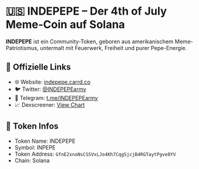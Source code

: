 # 🇺🇸 INDEPEPE – Der 4th of July Meme-Coin auf Solana

**INDEPEPE** ist ein Community-Token, geboren aus amerikanischem Meme-Patriotismus, untermalt mit Feuerwerk, Freiheit und purer Pepe-Energie.

## 🔗 Offizielle Links

- 🌐 Website: [indepepe.carrd.co](https://indepepe.carrd.co)
- 🐦 Twitter: [@INDEPEPEarmy](https://twitter.com/INDEPEPEarmy)
- 💬 Telegram: [t.me/INDEPEPEarmy](https://t.me/INDEPEPEarmy)
- 📈 Dexscreener: [View Chart](https://dexscreener.com/solana/GfnE2xnoNsCSSVxLJo4Kh7CqgSjcjB4RGTaytPgve8YV)

## 📜 Token Infos

- Token Name: INDEPEPE  
- Symbol: INPEPE  
- Token Address: `GfnE2xnoNsCSSVxLJo4Kh7CqgSjcjB4RGTaytPgve8YV`  
- Chain: Solana  
